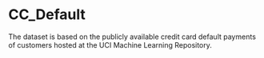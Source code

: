 # CC_Default
The dataset is based on the publicly available credit card default payments of customers hosted at the UCI Machine Learning Repository. 
